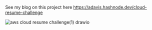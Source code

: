 See my blog on this project here https://adavis.hashnode.dev/cloud-resume-challenge


![aws cloud resume challenge(1) drawio](https://github.com/user-attachments/assets/bf71da2e-5b9e-44a9-aea6-16ddf727d680)
